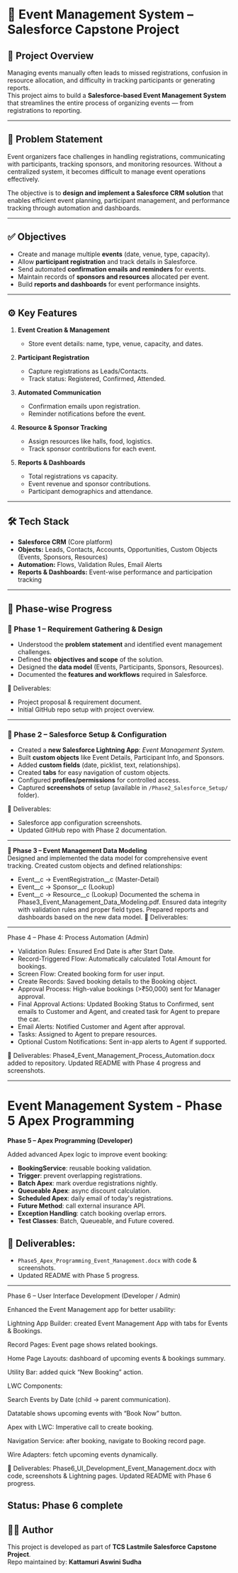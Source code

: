 # 🎉 Event Management System – Salesforce Capstone Project

## 📌 Project Overview
Managing events manually often leads to missed registrations, confusion in resource allocation, and difficulty in tracking participants or generating reports.  
This project aims to build a **Salesforce-based Event Management System** that streamlines the entire process of organizing events — from registrations to reporting.

---

## 🎯 Problem Statement
Event organizers face challenges in handling registrations, communicating with participants, tracking sponsors, and monitoring resources. Without a centralized system, it becomes difficult to manage event operations effectively.  

The objective is to **design and implement a Salesforce CRM solution** that enables efficient event planning, participant management, and performance tracking through automation and dashboards.

---

## ✅ Objectives
- Create and manage multiple **events** (date, venue, type, capacity).  
- Allow **participant registration** and track details in Salesforce.  
- Send automated **confirmation emails and reminders** for events.  
- Maintain records of **sponsors and resources** allocated per event.  
- Build **reports and dashboards** for event performance insights.  

---

## ⚙️ Key Features
1. **Event Creation & Management**  
   - Store event details: name, type, venue, capacity, and dates.  

2. **Participant Registration**  
   - Capture registrations as Leads/Contacts.  
   - Track status: Registered, Confirmed, Attended.  

3. **Automated Communication**  
   - Confirmation emails upon registration.  
   - Reminder notifications before the event.  

4. **Resource & Sponsor Tracking**  
   - Assign resources like halls, food, logistics.  
   - Track sponsor contributions for each event.  

5. **Reports & Dashboards**  
   - Total registrations vs capacity.  
   - Event revenue and sponsor contributions.  
   - Participant demographics and attendance.  

---

## 🛠️ Tech Stack
- **Salesforce CRM** (Core platform)  
- **Objects:** Leads, Contacts, Accounts, Opportunities, Custom Objects (Events, Sponsors, Resources)  
- **Automation:** Flows, Validation Rules, Email Alerts  
- **Reports & Dashboards:** Event-wise performance and participation tracking  

---

## 📂 Phase-wise Progress

### 🔹 Phase 1 – Requirement Gathering & Design
- Understood the **problem statement** and identified event management challenges.  
- Defined the **objectives and scope** of the solution.  
- Designed the **data model** (Events, Participants, Sponsors, Resources).  
- Documented the **features and workflows** required in Salesforce.  

📁 Deliverables:  
- Project proposal & requirement document.  
- Initial GitHub repo setup with project overview.  

---

### 🔹 Phase 2 – Salesforce Setup & Configuration
- Created a **new Salesforce Lightning App**: *Event Management System*.  
- Built **custom objects** like Event Details, Participant Info, and Sponsors.  
- Added **custom fields** (date, picklist, text, relationships).  
- Created **tabs** for easy navigation of custom objects.  
- Configured **profiles/permissions** for controlled access.  
- Captured **screenshots** of setup (available in `/Phase2_Salesforce_Setup/` folder).  

📁 Deliverables:  
- Salesforce app configuration screenshots.  
- Updated GitHub repo with Phase 2 documentation.  

---

**🔹 Phase 3 – Event Management Data Modeling**  
Designed and implemented the data model for comprehensive event tracking.
Created custom objects and defined relationships:
- Event__c → EventRegistration__c (Master-Detail)
- Event__c → Sponsor__c (Lookup)
- Event__c → Resource__c (Lookup)
Documented the schema in Phase3_Event_Management_Data_Modeling.pdf.
Ensured data integrity with validation rules and proper field types.
Prepared reports and dashboards based on the new data model.
📁 Deliverables:

------------------------------------------------------------------
Phase 4 – Phase 4: Process Automation (Admin)

* Validation Rules: Ensured End Date is after Start Date.
* Record-Triggered Flow: Automatically calculated Total Amount for bookings.
* Screen Flow: Created booking form for user input.
* Create Records: Saved booking details to the Booking object.
* Approval Process: High-value bookings (>₹50,000) sent for Manager approval.
* Final Approval Actions: Updated Booking Status to Confirmed, sent emails to Customer and Agent, and created task for Agent to prepare the car.
* Email Alerts: Notified Customer and Agent after approval.
* Tasks: Assigned to Agent to prepare resources.
* Optional Custom Notifications: Sent in-app alerts to Agent if supported.

📁 Deliverables:
Phase4\_Event\_Management\_Process\_Automation.docx added to repository. Updated README with Phase 4 progress and screenshots.

---------------------------------------------------------------
# Event Management System - Phase 5 Apex Programming

**Phase 5 – Apex Programming (Developer)**

Added advanced Apex logic to improve event booking:

* **BookingService**: reusable booking validation.
* **Trigger**: prevent overlapping registrations.
* **Batch Apex**: mark overdue registrations nightly.
* **Queueable Apex**: async discount calculation.
* **Scheduled Apex**: daily email of today's registrations.
* **Future Method**: call external insurance API.
* **Exception Handling**: catch booking overlap errors.
* **Test Classes**: Batch, Queueable, and Future covered.

## 📁 Deliverables:

* `Phase5_Apex_Programming_Event_Management.docx` with code & screenshots.
* Updated README with Phase 5 progress.

-------------------------------------------------------
Phase 6 – User Interface Development (Developer / Admin)

Enhanced the Event Management app for better usability:

Lightning App Builder: created Event Management App with tabs for Events & Bookings.

Record Pages: Event page shows related bookings.

Home Page Layouts: dashboard of upcoming events & bookings summary.

Utility Bar: added quick “New Booking” action.

LWC Components:

Search Events by Date (child → parent communication).

Datatable shows upcoming events with “Book Now” button.

Apex with LWC: Imperative call to create booking.

Navigation Service: after booking, navigate to Booking record page.

Wire Adapters: fetch upcoming events dynamically.

📁 Deliverables:
Phase6_UI_Development_Event_Management.docx with code, screenshots & Lightning pages.
Updated README with Phase 6 progress.

Status: Phase 6 complete
--------------------------------------------------------

## 👨‍💻 Author
This project is developed as part of **TCS Lastmile Salesforce Capstone Project**.  
Repo maintained by: **Kattamuri Aswini Sudha**  
